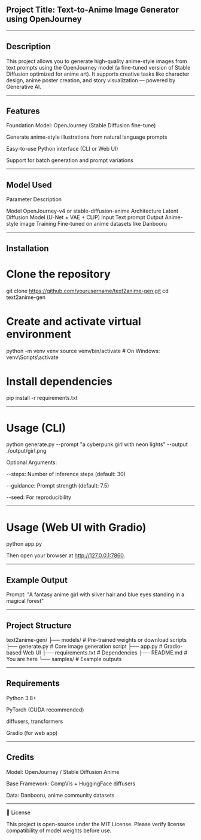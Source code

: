 ## Project Title: Text-to-Anime Image Generator using OpenJourney


---

## Description

This project allows you to generate high-quality anime-style images from text prompts using the OpenJourney model (a fine-tuned version of Stable Diffusion optimized for anime art). It supports creative tasks like character design, anime poster creation, and story visualization — powered by Generative AI.


---

## Features

Foundation Model: OpenJourney (Stable Diffusion fine-tune)

Generate anime-style illustrations from natural language prompts

Easy-to-use Python interface (CLI or Web UI)

Support for batch generation and prompt variations



---

## Model Used

Parameter	Description

Model	OpenJourney-v4 or stable-diffusion-anime
Architecture	Latent Diffusion Model (U-Net + VAE + CLIP)
Input	Text prompt
Output	Anime-style image
Training	Fine-tuned on anime datasets like Danbooru



---

## Installation

# Clone the repository
git clone https://github.com/yourusername/text2anime-gen.git
cd text2anime-gen

# Create and activate virtual environment
python -m venv venv
source venv/bin/activate   # On Windows: venv\Scripts\activate

# Install dependencies
pip install -r requirements.txt


---

# Usage (CLI)

python generate.py --prompt "a cyberpunk girl with neon lights" --output ./output/girl.png

Optional Arguments:

--steps: Number of inference steps (default: 30)

--guidance: Prompt strength (default: 7.5)

--seed: For reproducibility



---

# Usage (Web UI with Gradio)

python app.py

Then open your browser at http://127.0.0.1:7860.


---

## Example Output

Prompt: "A fantasy anime girl with silver hair and blue eyes standing in a magical forest"

---

## Project Structure

text2anime-gen/
├── models/               # Pre-trained weights or download scripts
├── generate.py           # Core image generation script
├── app.py                # Gradio-based Web UI
├── requirements.txt      # Dependencies
├── README.md             # You are here
└── samples/              # Example outputs


---

## Requirements

Python 3.8+

PyTorch (CUDA recommended)

diffusers, transformers

Gradio (for web app)



---

## Credits

Model: OpenJourney / Stable Diffusion Anime

Base Framework: CompVis + HuggingFace diffusers

Data: Danbooru, anime community datasets



---

📜 License

This project is open-source under the MIT License. Please verify license compatibility of model weights before use.
